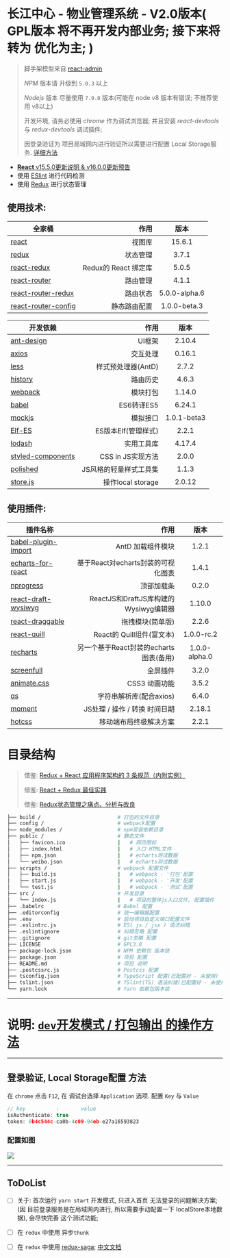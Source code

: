 # 长江中心 - 物业管理系统 - V2.0版本( GPL版本 将不再开发内部业务; 接下来将转为 优化为主; )

> 脚手架模型来自 [react-admin](https://github.com/yezihaohao/react-admin)
>
> *NPM* 版本请 升级到 `5.0.3` 以上
>
> *Nodejs* 版本 尽量使用 `7.9.0` 版本(可能在 node v8 版本有错误; 不推荐使用 v8以上)
>
> 开发环境, 请务必使用 *chrome* 作为调试浏览器; 并且安装 *react-devtools* 与 *redux-devtools* 调试插件;
>
> 因登录验证为 项目局域网内进行验证所以需要进行配置 Local Storage服务. [详细方法](#auth)

* [**React** v15.5.0更新说明 & v16.0.0更新预告](https://zhuanlan.zhihu.com/p/26250968)
* 使用 [ESlint](http://eslint.cn/) 进行代码检测
* 使用 [Redux](http://cn.redux.js.org/) 进行状态管理

## 使用技术:
| 全家桶                                                 | 作用                |  版本   |
| --------                                              | -----:              | :----:  |
| [react](https://facebook.github.io/react/)            | 视图库              | 15.6.1  |
| [redux](http://cn.redux.js.org/)                      | 状态管理             | 3.7.1  |
| [react-redux](http://cn.redux.js.org/docs/react-redux/index.html)                      | Redux的 React 绑定库             | 5.0.5  |
| [react-router](https://reacttraining.cn/)             | 路由管理            |  4.1.1 |
| [react-router-redux](https://github.com/ReactTraining/react-router/tree/master/packages/react-router-redux)       | 路由状态            |  5.0.0-alpha.6 |
| [react-router-config](https://github.com/ReactTraining/react-router/tree/master/packages/react-router-config)     | 静态路由配置            |  1.0.0-beta.3 |


| 开发依赖                                               | 作用                |  版本   |
| --------                                              | -----:              | :----:  |
| [ant-design](https://ant.design/index-cn)              | UI框架              | 2.10.4  |
| [axios](https://github.com/mzabriskie/axios)          | 交互处理            |  0.16.1  |
| [less](http://www.bootcss.com/p/lesscss/)             | 样式预处理器(AntD)  |  2.7.2  |
| [history](https://github.com/reacttraining/history)   | 路由历史  |  4.6.3  |
| [webpack](https://doc.webpack-china.org/)             | 模块打包            | 1.14.0  |
| [babel](http://babeljs.cn/)                           | ES6转译ES5          |  6.24.1  |
| [mockjs](http://mockjs.com/)                          | 模拟接口            |  1.0.1-beta3  |
| [Elf-ES]()                                            | ES版本Elf(管理样式) | 2.2.1 |
| [lodash](https://wizardforcel.gitbooks.io/lodash-doc-45/content/)   | 实用工具库  |  4.17.4  |
| [styled-components](https://www.styled-components.com/)   | CSS in JS实现方法  |  2.0.0  |
| [polished](https://polished.js.org/)   | JS风格的轻量样式工具集  |  1.1.3  |
| [store.js](https://github.com/marcuswestin/store.js)   | 操作local storage  |  2.0.12  |

## 使用插件:
| 插件名称                                                                     | 作用                                           |   版本  |
| --------                                                                     | -----:                                        | :-----: |
| [babel-plugin-import](https://github.com/ant-design/babel-plugin-import)     | AntD 加载组件模块                              | 1.2.1  |
| [echarts-for-react](https://github.com/hustcc/echarts-for-react)             | 基于React对echarts封装的可视化图表              | 1.4.1  |
| [nprogress](https://github.com/rstacruz/nprogress)                           | 顶部加载条                                     | 0.2.0  |
| [react-draft-wysiwyg](https://github.com/jpuri/react-draft-wysiwyg)          | ReactJS和DraftJS库构建的Wysiwyg编辑器          | 1.10.0  |
| [react-draggable](https://github.com/mzabriskie/react-draggable)             | 拖拽模块(简单版)                               | 2.2.6  |
| [react-quill](https://github.com/zenoamaro/react-quill)                      | React的 Quill组件(富文本)                      | 1.0.0-rc.2  |
| [recharts](https://github.com/recharts/recharts)                             | 另一个基于React封装的echarts图表(备用)          | 1.0.0-alpha.0  |
| [screenfull](https://github.com/sindresorhus/screenfull.js)                  | 全屏插件                                       | 3.2.0  |
| [animate.css](https://daneden.github.io/animate.css/)                        | CSS3 动画功能                                  | 3.5.2  |
| [qs](https://github.com/ljharb/qs)                                           | 字符串解析库(配合axios)                         | 6.4.0  |
| [moment](https://momentjs.com/)                                              | JS处理 / 操作 / 转换 时间日期                   | 2.18.1  |
| [hotcss](https://github.com/imochen/hotcss)                                  | 移动端布局终极解决方案                          | 2.2.1 |

# 目录结构
> 借鉴: [Redux + React 应用程序架构的 3 条规范（内附实例）](https://zhuanlan.zhihu.com/p/21490605)
>
> 借鉴: [React + Redux 最佳实践](https://github.com/sorrycc/blog/issues/1)
>
> 借鉴: [Redux状态管理之痛点、分析与改良](https://segmentfault.com/a/1190000009540007)

```bash
├── build /                         # 打包的文件目录
├── config /                        # webpack配置
├—— node_modules /                  # npm安装依赖目录
├── public /                        # 静态文件
│   ├── favicon.ico                 |   # 网页图标
│   ├── index.html                  |   # 入口 HTML文件
│   ├── npm.json                    |   # echarts测试数据
│   └── weibo.json                  |   # echarts测试数据
├── scripts /                       # webpack 配置文件
│   ├── build.js                    |   # webpack - '打包'配置
│   ├── start.js                    |   # webpack - '开发'配置
│   └── test.js                     |   # webpack - '测试'配置
├── src /                           # 开发目录
│   └── index.js                    |   # 项目的整体js入口文件, 配置插件
├── .babelrc                        # Babel 配置
├── .editorconfig                   # 统一编辑器配置
├── .env                            # 启动项目自定义端口配置文件
├── .eslintrc.js                    # ES( js / jsx ) 语法纠错
├── .eslintignore                   # 纠错忽略 配置
├── .gitignore                      # git忽略 配置
├── LICENSE                         # GPL3.0
├── package-lock.json               # NPM 依赖包 版本锁
├── package.json                    # 项目 配置
├── README.md                       # 项目 说明
├── .postcssrc.js                   # Postcss 配置
├── tsconfig.json                   # TypeScript 配置(已配置好 - 未使用)
├── tslint.json                     # TSlint(TS) 语法纠错(已配置好 - 未使用)
└── yarn.lock                       # Yarn 依赖包版本锁
```

***

# 说明: [`dev`开发模式 / 打包输出 的操作方法](./docs/打包输出&开发模式.md)

***

## 登录验证, Local Storage配置 方法

在 `chrome` 点击 `F12`, 在 调试台选择 `Application` 选项. 配置 `Key` 与 `Value`

```js
// key          :       value
isAuthenticate: true
token: 0b4c544c-ca0b-4c09-94eb-e27a16593823
```

### **配置如图**

![](./docs/Auth.png)

***

## **ToDoList**
- [ ] 关于: 首次运行 `yarn start` 开发模式, 只进入首页 无法登录的问题解决方案;(因 目前登录服务是在局域网内进行, 所以需要手动配置一下 localStore本地数据), 会尽快完善 这个测试功能;
- [ ] 在 `redux` 中使用 异步`thunk`
- [ ] 在 `redux` 中使用 [redux-saga](https://github.com/redux-saga/redux-saga); [中文文档](http://leonshi.com/redux-saga-in-chinese/)

